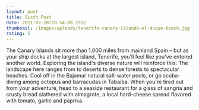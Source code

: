 ```yaml
---
layout: post
title: Sixth Post
date: 2021-02-28T20:54:08.231Z
thumbnail: /images/uploads/tenerife-canary-islands-el-duque-beach.jpg
rating: 5
---
```

The Canary Islands sit more than 1,000 miles from mainland Spain – but as your ship docks at the largest island, Tenerife, you'll feel like you've entered another world. Exploring the island's diverse nature will reinforce this: The landscape here ranges from to deserts to dense forests to spectacular beaches. Cool off in the Bajamar natural salt-water pools, or go scuba-diving among octopus and barracudas in Tabaiba. When you're tired out from your adventure, head to a seaside restaurant for a glass of sangria and crusty bread slathered with almagrote, a local hard-cheese spread flavored with tomato, garlic and paprika.
